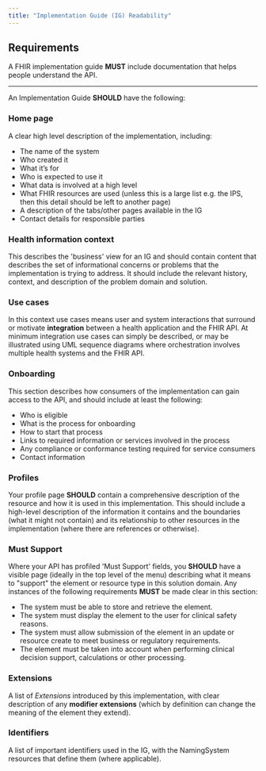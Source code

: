 ```yaml
---
title: "Implementation Guide (IG) Readability"
---
```




## Requirements

A FHIR implementation guide **MUST** include documentation that helps people understand the API.

---

An Implementation Guide **SHOULD** have the following:

### Home page

A clear high level description of the implementation, including:

- The name of the system
- Who created it
- What it’s for
- Who is expected to use it
- What data is involved at a high level
- What FHIR resources are used (unless this is a large list e.g. the IPS, then this detail should be left to another page)
- A description of the tabs/other pages available in the IG
- Contact details for responsible parties

### Health information context

This describes the 'business' view for an IG and should contain content that describes the set of informational concerns or problems that the implementation is trying to address. It should include the relevant history, context, and description of the problem domain and solution.

### Use cases

In this context use cases means user and system interactions that surround or motivate **integration** between a health application and the FHIR API.  At minimum integration use cases can simply be described, or may be illustrated using UML sequence diagrams where orchestration involves multiple health systems and the FHIR API.

### Onboarding

This section describes how consumers of the implementation can gain access to the API, and should include at least the following:

- Who is eligible
- What is the process for onboarding
- How to start that process
- Links to required information or services involved in the process
- Any compliance or conformance testing required for service consumers
- Contact information

### Profiles

Your profile page **SHOULD**  contain a comprehensive description of the resource and how it is used in this implementation. This should include a high-level description of the information it contains and the boundaries (what it might not contain) and its relationship to other resources in the implementation (where there are references or otherwise).

### Must Support

Where your API has profiled 'Must Support' fields, you **SHOULD**  have a visible page (ideally in the top level of the menu) describing what it means to "support" the element or resource type in this solution domain.  Any instances of the following requirements **MUST** be made clear in this section:

- The system must be able to store and retrieve the element.
- The system must display the element to the user for clinical safety reasons.
- The system must allow submission of the element in an update or resource create to meet business or regulatory requirements.
- The element must be taken into account when performing clinical decision support, calculations or other processing.

### Extensions

A list of *Extensions* introduced by this implementation, with clear description of any **modifier extensions** (which by definition can change the meaning of the element they extend).

### Identifiers

A list of important identifiers used in the IG, with the NamingSystem resources that define them (where applicable).
